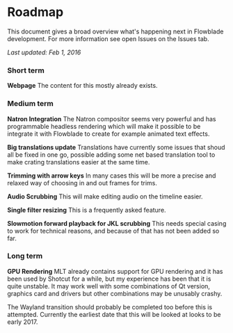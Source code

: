 # Roadmap
This document gives a broad overview what's happening next in Flowblade development. For more information see open Issues on the Issues tab.

*Last updated: Feb 1, 2016*

### Short term 

**Webpage** The content for this mostly already exists.

### Medium term

**Natron Integration** The Natron compositor seems very powerful and has programmable headless rendering which will make it possible to be integrate it with Flowblade to create for example animated text effects.

**Big translations update** Translations have currently some issues that shoud all be fixed in one go, possible adding some net based translation tool to make crating translations easier at the same time.

**Trimming with arrow keys** In many cases this will be more a precise and relaxed way of choosing in and out frames for trims.

**Audio Scrubbing** This will make editing audio on the timeline easier.

**Single filter resizing** This is a frequently asked feature.

**Slowmotion forward playback for JKL scrubbing** This needs special casing to work for technical reasons, and because of that has not been added so far.

 

### Long term

**GPU Rendering** MLT already contains support for GPU rendering and it has been used by Shotcut for a while, but my experience has been that it is quite unstable. It may work well with some combinations of Qt version, graphics card and drivers but other combinations may be unusably crashy. 

The Wayland transition should probably be completed too before this is attempted. Currently the earliest date that this will be looked at looks to be early 2017.


